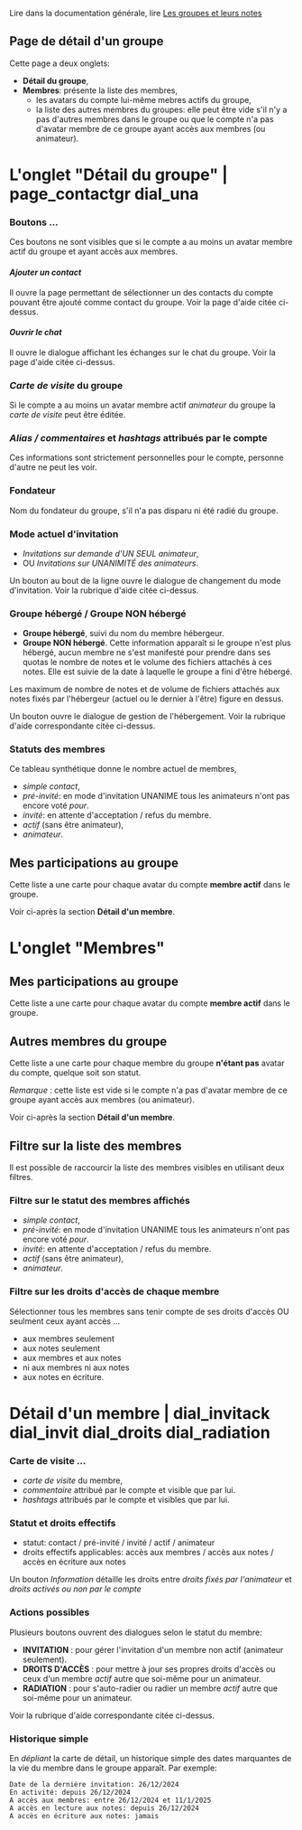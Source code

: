 Lire dans la documentation générale, lire <a href="$$/appli/groupes.html" target="_blank">Les groupes et leurs notes</a>

## Page de détail d'un groupe
Cette page a deux onglets:
- **Détail du groupe**,
- **Membres**: présente la liste des membres,
    - les avatars du compte lui-même mebres actifs du groupe,
    - la liste des autres membres du groupes: elle peut être vide s'il n'y a pas d'autres membres dans le groupe ou que le compte n'a pas d'avatar membre de ce groupe ayant accès aux membres (ou animateur).

# L'onglet "Détail du groupe" | page_contactgr dial_una

### Boutons ...
Ces boutons ne sont visibles que si le compte a au moins un avatar membre actif du groupe et ayant accès aux membres.

#### _Ajouter un contact_
Il ouvre la page permettant de sélectionner un des contacts du compte pouvant être ajouté comme contact du groupe. Voir la page d'aide citée ci-dessus.

#### _Ouvrir le chat_
Il ouvre le dialogue affichant les échanges sur le chat du groupe. Voir la page d'aide citée ci-dessus.

### _Carte de visite_ du groupe
Si le compte a au moins un avatar membre actif _animateur_ du groupe la _carte de visite_ peut être éditée.

### _Alias / commentaires_ et _hashtags_ attribués par le compte
Ces informations sont strictement personnelles pour le compte, personne d'autre ne peut les voir.

### Fondateur
Nom du fondateur du groupe, s'il n'a pas disparu ni été radié du groupe.

### Mode actuel d'invitation
- _Invitations sur demande d\'UN SEUL animateur_,
- OU _Invitations sur UNANIMITÉ des animateurs_.

Un bouton au bout de la ligne ouvre le dialogue de changement du mode d'invitation. Voir la rubrique d'aide citée ci-dessus.

### Groupe hébergé / Groupe NON hébergé
- **Groupe hébergé**, suivi du nom du membre hébergeur.
- **Groupe NON hébergé**. Cette information apparaît si le groupe n'est plus hébergé, aucun membre ne s'est manifesté pour prendre dans ses quotas le nombre de notes et le volume des fichiers attachés à ces notes. Elle est suivie de la date à laquelle le groupe a fini d'être hébergé.

Les maximum de nombre de notes et de volume de fichiers attachés aux notes fixés par l'hébergeur (actuel ou le dernier à l'être) figure en dessus.

Un bouton ouvre le dialogue de gestion de l'hébergement. Voir la rubrique d'aide correspondante citée ci-dessus.

### Statuts des membres
Ce tableau synthétique donne le nombre actuel de membres,
- _simple contact_,
- _pré-invité_: en mode d'invitation UNANIME tous les animateurs n'ont pas encore voté _pour_.
- _invité_: en attente d'acceptation / refus du membre.
- _actif_ (sans être animateur),
- _animateur_.

## Mes participations au groupe
Cette liste a une carte pour chaque avatar du compte **membre actif** dans le groupe.

Voir ci-après la section **Détail d'un membre**.

# L'onglet "Membres"
## Mes participations au groupe
Cette liste a une carte pour chaque avatar du compte **membre actif** dans le groupe.

## Autres membres du groupe
Cette liste a une carte pour chaque membre du groupe **n'étant pas** avatar du compte, quelque soit son statut.

_Remarque_ : cette liste est vide si le compte n'a pas d'avatar membre de ce groupe ayant accès aux membres (ou animateur).

Voir ci-après la section **Détail d'un membre**.

## Filtre sur la liste des membres
Il est possible de raccourcir la liste des membres visibles en utilisant deux filtres.

### Filtre sur le statut des membres affichés
- _simple contact_,
- _pré-invité_: en mode d'invitation UNANIME tous les animateurs n'ont pas encore voté _pour_.
- _invité_: en attente d'acceptation / refus du membre.
- _actif_ (sans être animateur),
- _animateur_.

### Filtre sur les droits d'accès de chaque membre
Sélectionner tous les membres sans tenir compte de ses droits d'accès OU seulment ceux ayant accès ...
- aux membres seulement
- aux notes seulement
- aux membres et aux notes
- ni aux membres ni aux notes
- aux notes en écriture.

# Détail d'un membre | dial_invitack dial_invit dial_droits dial_radiation

### Carte de visite ...
- _carte de visite_ du membre,
- _commentaire_ attribué par le compte et visible que par lui.
- _hashtags_ attribués par le compte et visibles que par lui.

### Statut et droits effectifs
- statut: contact / pré-invité / invité / actif / animateur
- droits effectifs applicables: accès aux membres / accès aux notes / accès en écriture aux notes

Un bouton _Information_ détaille les droits entre _droits fixés par l'animateur_ et _droits activés ou non par le compte_

### Actions possibles
Plusieurs boutons ouvrent des dialogues selon le statut du membre:
- **INVITATION** : pour gérer l'invitation d'un membre non actif (animateur seulement).
- **DROITS D'ACCÈS** : pour mettre à jour ses propres droits d'accès ou ceux d'un membre _actif_ autre que soi-même pour un animateur.
- **RADIATION** : pour s'auto-radier ou radier un membre _actif_ autre que soi-même pour un animateur.

Voir la rubrique d'aide correspondante citée ci-dessus.

### Historique simple
En _dépliant_ la carte de détail, un historique simple des dates marquantes de la vie du membre dans le groupe apparaît. Par exemple:

    Date de la dernière invitation: 26/12/2024
    En activité: depuis 26/12/2024
    A accès aux membres: entre 26/12/2024 et 11/1/2025
    A accès en lecture aux notes: depuis 26/12/2024
    A accès en écriture aux notes: jamais
